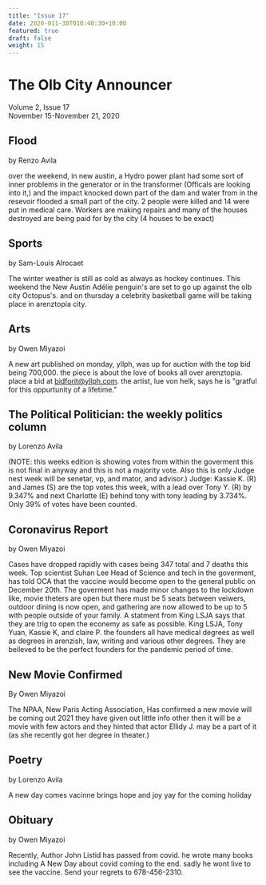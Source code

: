 ```yaml
---
title: "Issue 17"
date: 2020-011-30T010:40:30+10:00
featured: true
draft: false
weight: 15
---
```



# The Olb City Announcer
Volume 2, Issue 17  
November 15-November 21, 2020

## Flood
by Renzo Avila

over the weekend, in new austin, a Hydro power plant had some sort of inner problems in the generator or in the transformer (Officals are looking into it,) and the impact knocked down part of the dam and water from in the resevoir flooded a small part of the city. 2 people were killed and 14 were put in medical care. Workers are making repairs and many of the houses destroyed are being paid for by the city (4 houses to be exact)

## Sports
by Sam-Louis Alrocaet

The winter weather is still as cold as always as hockey continues. This weekend the New Austin Adélie penguin's are set to go up against the olb city Octopus's. and on thursday a celebrity basketball game will be taking place in arenztopia city.


## Arts
by Owen Miyazoi

A new art published on monday, yllph, was up for auction with the top bid being 700,000. the piece is about the love of books all over arenztopia. place a bid at bidforit@yllph.com. the artist, lue von helk, says he is "gratful for this oppurtunity of a lifetime."

## The Political Politician: the weekly politics column
by Lorenzo Avila

(NOTE: this weeks edition is showing votes from within the goverment this is not final in anyway and this is not a majority vote. Also this is only Judge nest week will be senetar, vp, and mator, and advisor.)
Judge:
Kassie K. (R) and James (S) are the top votes this week, with a lead over Tony Y. (R) by 9.347% and next Charlotte (E) behind tony with tony leading by 3.734%. Only 39% of votes have been counted.

## Coronavirus Report
by Owen Miyazoi

Cases have dropped rapidly with cases being 347 total and 7 deaths this week. Top scientist  Suhan Lee Head of Science and tech in the goverment, has told OCA that the vaccine would become open to the general public on December 20th. The goverment has made minor changes to the lockdown like, movie theters are open but there must be 5 seats between veiwers, outdoor dining is now open, and gathering are now allowed to be up to 5 with people outside of your family. A statment from King LSJA says that they are trig to open the econemy as safe as possible. King LSJA, Tony Yuan, Kassie K, and claire P. the founders all have medical degrees as well as degrees in arenzish, law,  writing and various other degrees. They are beileved to be the perfect founders for the pandemic period of time.




## New Movie Confirmed
By Owen Miyazoi

The NPAA, New Paris Acting Association, Has confirmed a new movie will be coming out 2021 they have given out little info other then it will be a movie with few actors and they hinted that actor Ellidy J. may be a part of it (as she recently got her degree in theater.)

## Poetry
by Lorenzo Avila

A new day comes
vacinne brings hope and joy yay
for the coming holiday

## Obituary
by Owen Miyazoi

Recently, Author John Listid has passed from covid. he wrote many books including A New Day about covid coming to the end. sadly he wont live to see the vaccine. Send your regrets to 678-456-2310.

